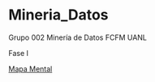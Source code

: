 # Mineria_Datos
Grupo 002 Minería de Datos FCFM UANL

Fase I

[Mapa Mental](https://github.com/GalindoVazquezJesusAlfonso/Mineria_Datos/blob/main/Tareas/MapaMental_1_%7B1941475%7D.pdf)
